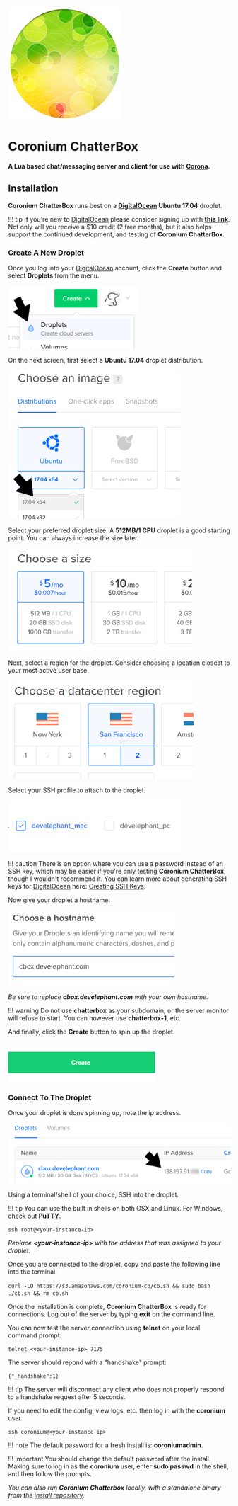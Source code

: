 ![logo](imgs/logo256.png)

# Coronium ChatterBox

__A Lua based chat/messaging server and client for use with [Corona](https://coronalabs.com).__

## Installation

__Coronium ChatterBox__ runs best on a __[DigitalOcean](https://m.do.co/c/cddeeddbbdb8) Ubuntu 17.04__ droplet.

!!! tip
    If you're new to [DigitalOcean](https://m.do.co/c/cddeeddbbdb8) please consider signing up with __[this link](https://m.do.co/c/cddeeddbbdb8)__. Not only will you receive a $10 credit (2 free months), but it also helps support the continued development, and testing of __Coronium ChatterBox__.


### Create A New Droplet

Once you log into your [DigitalOcean](https://m.do.co/c/cddeeddbbdb8) account, click the __Create__ button and select __Droplets__ from the menu.

![step1](imgs/step01.png)

On the next screen, first select a __Ubuntu 17.04__ droplet distribution.

![step2](imgs/step02.png) 

Select your preferred droplet size. A __512MB/1 CPU__ droplet is a good starting point. You can always increase the size later.

![step3](imgs/step03.png)

Next, select a region for the droplet. Consider choosing a location closest to your most active user base.

![step4](imgs/step04.png)

Select your SSH profile to attach to the droplet.

![step5](imgs/step05.png)

!!! caution
    There is an option where you can use a password instead of an SSH key, which may be easier if you're only testing __Coronium ChatterBox__, though I wouldn't recommend it. You can learn more about generating SSH keys for [DigitalOcean](https://m.do.co/c/cddeeddbbdb8) here: [Creating SSH Keys](https://www.digitalocean.com/community/tutorials/how-to-use-ssh-keys-with-digitalocean-droplets).

Now give your droplet a hostname.

![step6](imgs/step06.png)

_Be sure to replace __cbox.develephant.com__ with your own hostname._

!!! warning
    Do not use __chatterbox__ as your subdomain, or the server monitor will refuse to start. You can however use __chatterbox-1__, etc.

And finally, click the __Create__ button to spin up the droplet.

![step7](imgs/step07.png)

### Connect To The Droplet

Once your droplet is done spinning up, note the ip address.

![step8](imgs/step08.png)

Using a terminal/shell of your choice, SSH into the droplet.

!!! tip
    You can use the built in shells on both OSX and Linux. For Windows, check out __[PuTTY](https://www.chiark.greenend.org.uk/~sgtatham/putty/latest.html)__.

```
ssh root@<your-instance-ip>
```

_Replace __<your-instance-ip\>__ with the address that was assigned to your droplet._

Once you are connected to the droplet, copy and paste the following line into the terminal:

`curl -LO https://s3.amazonaws.com/coronium-cb/cb.sh && sudo bash ./cb.sh && rm cb.sh`

Once the installation is complete, __Coronium ChatterBox__ is ready for connections. Log out of the server by typing __exit__ on the command line.

You can now test the server connection using __telnet__ on your local command prompt:

```
telnet <your-instance-ip> 7175
```

The server should repond with a "handshake" prompt:

```
{"_handshake":1}
```

!!! tip
    The server will disconnect any client who does not properly respond to a handshake request after 5 seconds.

If you need to edit the config, view logs, etc. then log in with the __coronium__ user.

```
ssh coronium@<your-instance-ip>
```


!!! note
    The default password for a fresh install is: __coroniumadmin__.

!!! important
    You should change the default password after the install. Making sure to log in as the __coronium__ user, enter __sudo passwd__ in the shell, and then follow the prompts.

_You can also run __Coronium Chatterbox__ locally, with a standalone binary from the [install repository](https://github.com/develephant/coronium-chatterbox/tree/master/standalone)._